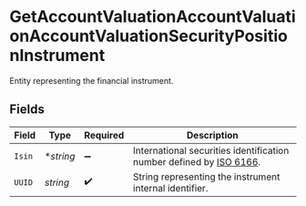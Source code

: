 # GetAccountValuationAccountValuationAccountValuationSecurityPositionInstrument

Entity representing the financial instrument.


## Fields

| Field                                                                                                                                               | Type                                                                                                                                                | Required                                                                                                                                            | Description                                                                                                                                         |
| --------------------------------------------------------------------------------------------------------------------------------------------------- | --------------------------------------------------------------------------------------------------------------------------------------------------- | --------------------------------------------------------------------------------------------------------------------------------------------------- | --------------------------------------------------------------------------------------------------------------------------------------------------- |
| `Isin`                                                                                                                                              | **string*                                                                                                                                           | :heavy_minus_sign:                                                                                                                                  | International securities identification number defined by [ISO 6166](https://en.wikipedia.org/wiki/International_Securities_Identification_Number). |
| `UUID`                                                                                                                                              | *string*                                                                                                                                            | :heavy_check_mark:                                                                                                                                  | String representing the instrument internal identifier.                                                                                             |